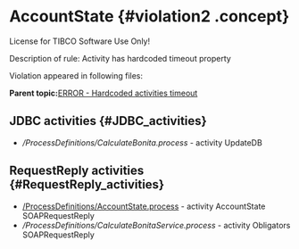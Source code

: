 # AccountState {#violation2 .concept}

License for TIBCO Software Use Only!

Description of rule: Activity has hardcoded timeout property

Violation appeared in following files:

**Parent topic:**[ERROR - Hardcoded activities timeout](../../../qa/rules/ERROR_-_Hardcoded_activities_timeout.md)

## JDBC activities {#JDBC_activities}

-   */ProcessDefinitions/CalculateBonita.process* - activity UpdateDB

## RequestReply activities {#RequestReply_activities}

-   [/ProcessDefinitions/AccountState.process](../../../projects/AccountState/ProcessDefinitions/AccountState.process.md) - activity AccountState SOAPRequestReply
-   */ProcessDefinitions/CalculateBonitaService.process* - activity Obligators SOAPRequestReply

